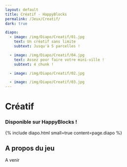 ```yaml
---
layout: default
title: Créatif - HappyBlocks
permalink: /Jeux/Creatif/
dark: true

diapo:
  - image: /img/Diapo/Creatif/01.jpg
    text: Un créatif sans limite
    subtext: Jusqu'à 5 parcelles !

  - image: /img/Diapo/Creatif/04.jpg
    text: Assez pour faire votre mini-ville !
    subtext: 4 chunk !

  - image: /img/Diapo/Creatif/02.jpg

  - image: /img/Diapo/Creatif/03.jpg
---
```


# Créatif
### Disponible sur HappyBlocks !

{% include diapo.html small=true content=page.diapo %}

## A propos du jeu

A venir
